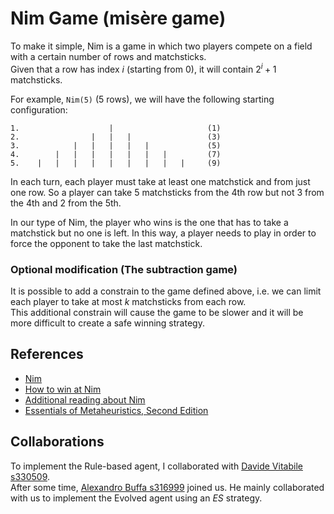 # Nim Game (misère game)

To make it simple, Nim is a game in which two players compete on a field with a certain number of rows and matchsticks. \
Given that a row has index $i$ (starting from 0), it will contain $2^i + 1$ matchsticks.

For example, `Nim(5)` (5 rows), we will have the following starting configuration:
```
1.                    |                     (1)
2.                |   |   |                 (3)
3.            |   |   |   |   |             (5)
4.        |   |   |   |   |   |   |         (7)
5.    |   |   |   |   |   |   |   |   |     (9)  
```

In each turn, each player must take at least one matchstick and from just one row. So a player can take 5 matchsticks from the 4th row but not 3 from the 4th and 2 from the 5th.

In our type of Nim, the player who wins is the one that has to take a matchstick but no one is left. In this way, a player needs to play in order to force the opponent to take the last matchstick.

### Optional modification (The subtraction game)

It is possible to add a constrain to the game defined above, i.e. we can limit each player to take at most $k$ matchsticks from each row. \
This additional constrain will cause the game to be slower and it will be more difficult to create a safe winning strategy.

## References

* [Nim](https://en.wikipedia.org/wiki/Nim)
* [How to win at Nim](https://en.wikipedia.org/wiki/Nim#Proof_of_the_winning_formula)
* [Additional reading about Nim](https://brilliant.org/wiki/nim/)
* [Essentials of Metaheuristics, Second Edition](https://cs.gmu.edu/~sean/book/metaheuristics/)

## Collaborations

To implement the Rule-based agent, I collaborated with [Davide Vitabile s330509](https://github.com/Vitabile/Computational-Intelligence/tree/main). \
After some time, [Alexandro Buffa s316999](https://github.com/ExalFabu/Computational-Intelligence/tree/main) joined us. He mainly collaborated with us to implement the Evolved agent using an _ES_ strategy.